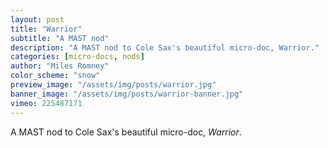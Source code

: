 ```yaml
---
layout: post
title: "Warrior"
subtitle: "A MAST nod"
description: "A MAST nod to Cole Sax's beautiful micro-doc, Warrior."
categories: [micro-docs, nods]
author: "Miles Romney"
color_scheme: "snow"
preview_image: "/assets/img/posts/warrior.jpg"
banner_image: "/assets/img/posts/warrior-banner.jpg"
vimeo: 225487171
---
```


A MAST nod to Cole Sax's beautiful micro-doc, _Warrior_.
